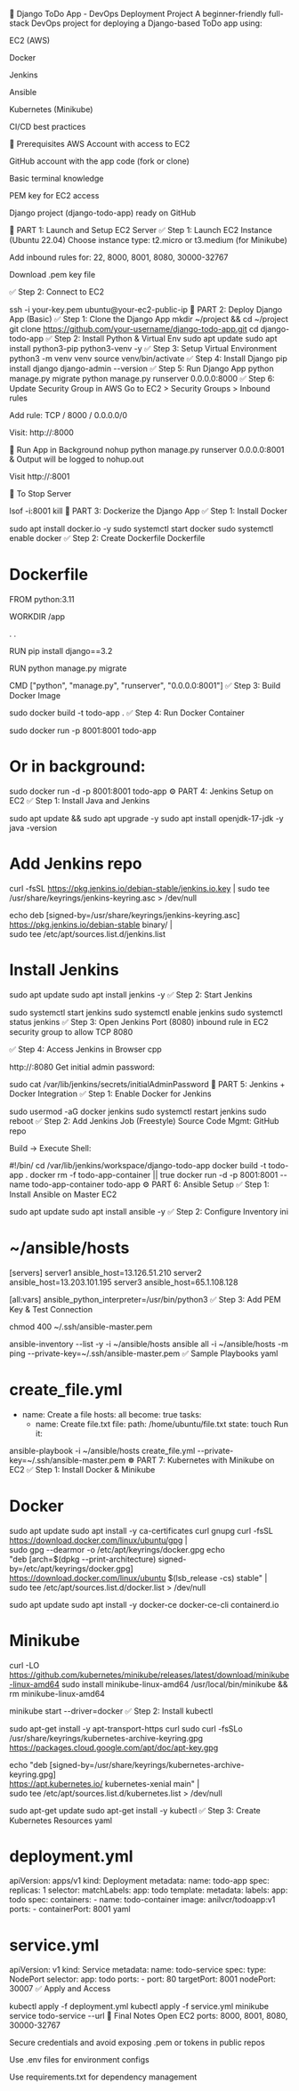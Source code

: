 📝 Django ToDo App - DevOps Deployment Project
A beginner-friendly full-stack DevOps project for deploying a Django-based ToDo app using:

EC2 (AWS)

Docker

Jenkins

Ansible

Kubernetes (Minikube)

CI/CD best practices

🌱 Prerequisites
AWS Account with access to EC2

GitHub account with the app code (fork or clone)

Basic terminal knowledge

PEM key for EC2 access

Django project (django-todo-app) ready on GitHub

🚀 PART 1: Launch and Setup EC2 Server
✅ Step 1: Launch EC2 Instance (Ubuntu 22.04)
Choose instance type: t2.micro or t3.medium (for Minikube)

Add inbound rules for: 22, 8000, 8001, 8080, 30000-32767

Download .pem key file

✅ Step 2: Connect to EC2

ssh -i your-key.pem ubuntu@your-ec2-public-ip
🧱 PART 2: Deploy Django App (Basic)
✅ Step 1: Clone the Django App
mkdir ~/project && cd ~/project
git clone https://github.com/your-username/django-todo-app.git
cd django-todo-app
✅ Step 2: Install Python & Virtual Env
sudo apt update
sudo apt install python3-pip python3-venv -y
✅ Step 3: Setup Virtual Environment
python3 -m venv venv
source venv/bin/activate
✅ Step 4: Install Django
pip install django
django-admin --version
✅ Step 5: Run Django App
python manage.py migrate
python manage.py runserver 0.0.0.0:8000
✅ Step 6: Update Security Group in AWS
Go to EC2 > Security Groups > Inbound rules

Add rule: TCP / 8000 / 0.0.0.0/0

Visit:
http://<your-ec2-ip>:8000

🔄 Run App in Background
nohup python manage.py runserver 0.0.0.0:8001 &
Output will be logged to nohup.out

Visit http://<your-ec2-ip>:8001

🛑 To Stop Server



lsof -i:8001
kill <PID>
🐳 PART 3: Dockerize the Django App
✅ Step 1: Install Docker



sudo apt install docker.io -y
sudo systemctl start docker
sudo systemctl enable docker
✅ Step 2: Create Dockerfile
Dockerfile


# Dockerfile
FROM python:3.11

WORKDIR /app

 . .

RUN pip install django==3.2

RUN python manage.py migrate

CMD ["python", "manage.py", "runserver", "0.0.0.0:8001"]
✅ Step 3: Build Docker Image



sudo docker build -t todo-app .
✅ Step 4: Run Docker Container



sudo docker run -p 8001:8001 todo-app
# Or in background:
sudo docker run -d -p 8001:8001 todo-app
⚙️ PART 4: Jenkins Setup on EC2
✅ Step 1: Install Java and Jenkins



sudo apt update && sudo apt upgrade -y
sudo apt install openjdk-17-jdk -y
java -version

# Add Jenkins repo
curl -fsSL https://pkg.jenkins.io/debian-stable/jenkins.io.key | sudo tee \
  /usr/share/keyrings/jenkins-keyring.asc > /dev/null

echo deb [signed-by=/usr/share/keyrings/jenkins-keyring.asc] \
  https://pkg.jenkins.io/debian-stable binary/ | \
  sudo tee /etc/apt/sources.list.d/jenkins.list

# Install Jenkins
sudo apt update
sudo apt install jenkins -y
✅ Step 2: Start Jenkins



sudo systemctl start jenkins
sudo systemctl enable jenkins
sudo systemctl status jenkins
✅ Step 3: Open Jenkins Port (8080)
 inbound rule in EC2 security group to allow TCP 8080

✅ Step 4: Access Jenkins in Browser
cpp


http://<your-ec2-ip>:8080
Get initial admin password:




sudo cat /var/lib/jenkins/secrets/initialAdminPassword
🧪 PART 5: Jenkins + Docker Integration
✅ Step 1: Enable Docker for Jenkins



sudo usermod -aG docker jenkins
sudo systemctl restart jenkins
sudo reboot
✅ Step 2: Add Jenkins Job (Freestyle)
Source Code Mgmt: GitHub repo

Build → Execute Shell:




#!/bin/
cd /var/lib/jenkins/workspace/django-todo-app
docker build -t todo-app .
docker rm -f todo-app-container || true
docker run -d -p 8001:8001 --name todo-app-container todo-app
⚙️ PART 6: Ansible Setup
✅ Step 1: Install Ansible on Master EC2



sudo apt update
sudo apt install ansible -y
✅ Step 2: Configure Inventory
ini


# ~/ansible/hosts
[servers]
server1 ansible_host=13.126.51.210
server2 ansible_host=13.203.101.195
server3 ansible_host=65.1.108.128

[all:vars]
ansible_python_interpreter=/usr/bin/python3
✅ Step 3: Add PEM Key & Test Connection



chmod 400 ~/.ssh/ansible-master.pem

ansible-inventory --list -y -i ~/ansible/hosts
ansible all -i ~/ansible/hosts -m ping --private-key=~/.ssh/ansible-master.pem
✅ Sample Playbooks
yaml


# create_file.yml
- name: Create a file
  hosts: all
  become: true
  tasks:
    - name: Create file.txt
      file:
        path: /home/ubuntu/file.txt
        state: touch
Run it:




ansible-playbook -i ~/ansible/hosts create_file.yml --private-key=~/.ssh/ansible-master.pem
☸️ PART 7: Kubernetes with Minikube on EC2
✅ Step 1: Install Docker & Minikube



# Docker
sudo apt update
sudo apt install -y ca-certificates curl gnupg
curl -fsSL https://download.docker.com/linux/ubuntu/gpg | \
  sudo gpg --dearmor -o /etc/apt/keyrings/docker.gpg
echo \
  "deb [arch=$(dpkg --print-architecture) signed-by=/etc/apt/keyrings/docker.gpg] \
  https://download.docker.com/linux/ubuntu $(lsb_release -cs) stable" | \
  sudo tee /etc/apt/sources.list.d/docker.list > /dev/null

sudo apt update
sudo apt install -y docker-ce docker-ce-cli containerd.io

# Minikube
curl -LO https://github.com/kubernetes/minikube/releases/latest/download/minikube-linux-amd64
sudo install minikube-linux-amd64 /usr/local/bin/minikube && rm minikube-linux-amd64

minikube start --driver=docker
✅ Step 2: Install kubectl



sudo apt-get install -y apt-transport-https curl
sudo curl -fsSLo /usr/share/keyrings/kubernetes-archive-keyring.gpg \
  https://packages.cloud.google.com/apt/doc/apt-key.gpg

echo "deb [signed-by=/usr/share/keyrings/kubernetes-archive-keyring.gpg] \
  https://apt.kubernetes.io/ kubernetes-xenial main" | \
  sudo tee /etc/apt/sources.list.d/kubernetes.list > /dev/null

sudo apt-get update
sudo apt-get install -y kubectl
✅ Step 3: Create Kubernetes Resources
yaml


# deployment.yml
apiVersion: apps/v1
kind: Deployment
metadata:
  name: todo-app
spec:
  replicas: 1
  selector:
    matchLabels:
      app: todo
  template:
    metadata:
      labels:
        app: todo
    spec:
      containers:
      - name: todo-container
        image: anilvcr/todoapp:v1
        ports:
        - containerPort: 8001
yaml


# service.yml
apiVersion: v1
kind: Service
metadata:
  name: todo-service
spec:
  type: NodePort
  selector:
    app: todo
  ports:
    - port: 80
      targetPort: 8001
      nodePort: 30007
✅ Apply and Access



kubectl apply -f deployment.yml
kubectl apply -f service.yml
minikube service todo-service --url
📌 Final Notes
Open EC2 ports: 8000, 8001, 8080, 30000-32767

Secure credentials and avoid exposing .pem or tokens in public repos

Use .env files for environment configs

Use requirements.txt for dependency management

